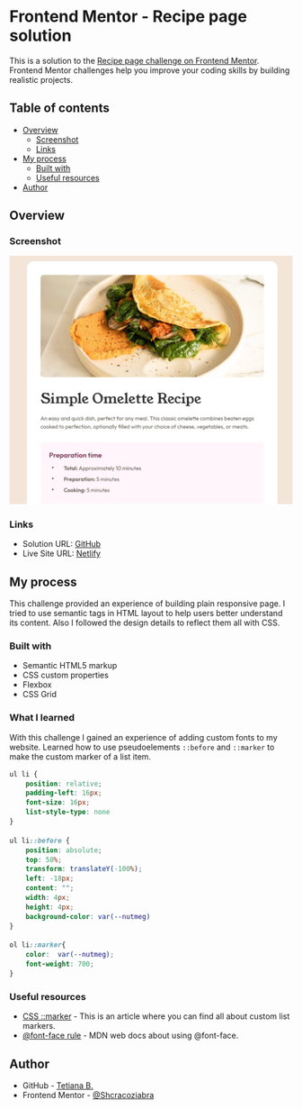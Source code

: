 # Frontend Mentor - Recipe page solution

This is a solution to the [Recipe page challenge on Frontend Mentor](https://www.frontendmentor.io/challenges/recipe-page-KiTsR8QQKm). Frontend Mentor challenges help you improve your coding skills by building realistic projects. 

## Table of contents

- [Overview](#overview)
  - [Screenshot](#screenshot)
  - [Links](#links)
- [My process](#my-process)
  - [Built with](#built-with)
  - [Useful resources](#useful-resources)
- [Author](#author)

## Overview

### Screenshot

![recipe page screenshot](./screenshot.jpg)

### Links

- Solution URL: [GitHub](https://github.com/Shcracoziabra/recipe-page)
- Live Site URL: [Netlify](https://shcraco-recipe-page.netlify.app)

## My process

This challenge provided an experience of building plain responsive page. I tried to use semantic tags in HTML layout to help users better understand its content. Also I followed the design details to reflect them all with CSS.

### Built with

- Semantic HTML5 markup
- CSS custom properties
- Flexbox
- CSS Grid

### What I learned

With this challenge I gained an experience of adding custom fonts to my website. 
Learned how to use pseudoelements `::before` and `::marker` to make the custom marker of a list item.

```css
ul li {
    position: relative;
    padding-left: 16px;
    font-size: 16px;
    list-style-type: none
}

ul li::before {
    position: absolute;
    top: 50%;
    transform: translateY(-100%);
    left: -18px;
    content: "";
    width: 4px;
    height: 4px;
    background-color: var(--nutmeg)
}

ol li::marker{
    color:  var(--nutmeg);
    font-weight: 700; 
}
```

### Useful resources

- [CSS ::marker](https://web.dev/articles/css-marker-pseudo-element) - This is an article where you can find all about custom list markers.
- [@font-face rule](https://developer.mozilla.org/en-US/docs/Web/CSS/@font-face) - MDN web docs about using @font-face.

## Author

- GitHub - [Tetiana B.](https://github.com/Shcracoziabra)
- Frontend Mentor - [@Shcracoziabra](https://www.frontendmentor.io/profile/Shcracoziabra)
